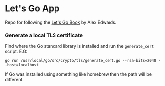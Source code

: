 # Let's Go App

Repo for following the [Let's Go Book](https://lets-go.alexedwards.net/) by Alex Edwards.

### Generate a local TLS certificate

Find where the Go standard library is installed and run the `generate_cert` script.
E.G:

```
go run /usr/local/go/src/crypto/tls/generate_cert.go --rsa-bits=2048 --host=localhost
```

If Go was installed using something like homebrew then the path will be different.
